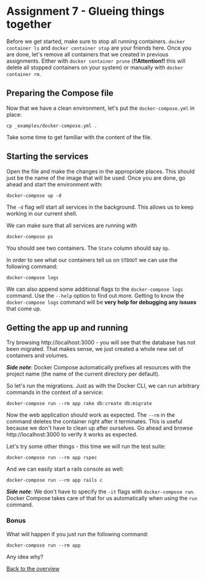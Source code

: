 # Assignment 7 - Glueing things together
Before we get started, make sure to stop all running containers. `docker container ls` and `docker container stop` are your friends here. Once you are done, let's remove all containers that we created in previous assignments. Either with `docker container prune` (**!!Attention!!** this will delete all stopped containers on your system) or manually with `docker container rm`.

## Preparing the Compose file
Now that we have a clean environment, let's put the `docker-compose.yml` in place:
```
cp _examples/docker-compose.yml .
```

Take some time to get familiar with the content of the file.

## Starting the services
Open the file and make the changes in the appropriate places. This should just be the name of the image that will be used. Once you are done, go ahead and start the environment with:
```
docker-compose up -d
```

The `-d` flag will start all services in the background. This allows us to keep working in our current shell.

We can make sure that all services are running with
```
docker-compose ps
```
You should see two containers. The `State` column should say `Up`.

In order to see what our containers tell us on `STDOUT` we can use the following command:
```
docker-compose logs
```

We can also append some additional flags to the `docker-compose logs` command. Use the `--help` option to find out more. Getting to know the `docker-compose logs` command will be __very help for debugging any issues__ that come up.

## Getting the app up and running
Try browsing http://localhost:3000 - you will see that the database has not been migrated. That makes sense, we just created a whole new set of containers and volumes. 

__*Side note*__: Docker Compose automatically prefixes all resources with the project name (the name of the current directory per default).

So let's run the migrations. Just as with the Docker CLI, we can run arbitrary commands in the context of a service:
```
docker-compose run --rm app rake db:create db:migrate
```

Now the web application should work as expected. The `--rm` in the command deletes the container right after it terminates. This is useful because we don't have to clean up after ourselves. Go ahead and browse http://localhost:3000 to verify it works as expected.

Let's try some other things - this time we will run the test suite:
```
docker-compose run --rm app rspec
```

And we can easily start a rails console as well:
```
docker-compose run --rm app rails c
```

__*Side note*__: We don't have to specify the `-it` flags with `docker-compose run`. Docker Compose takes care of that for us automatically when using the `run` command.

### Bonus
What will happen if you just run the following command:
```
docker-compose run --rm app
```

Any idea why?

[Back to the overview](../README.md#assignments)
